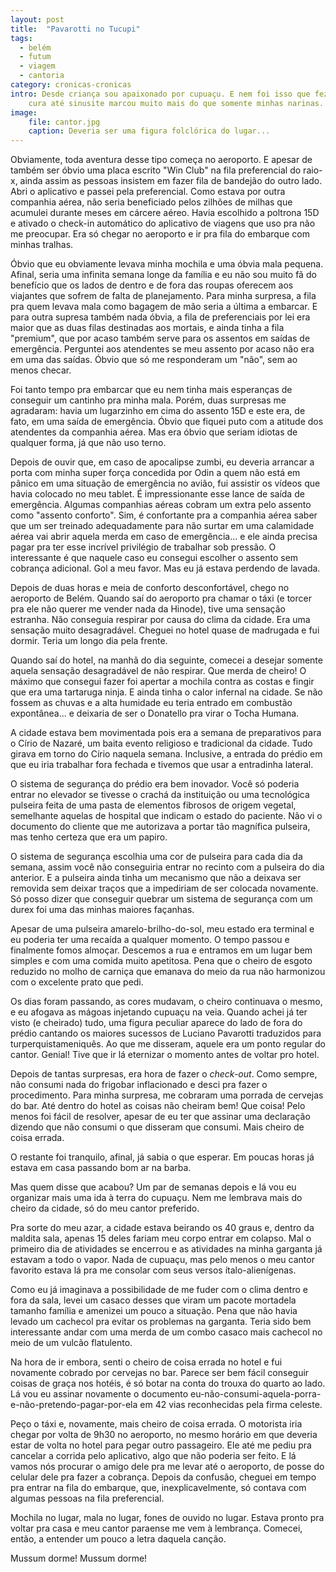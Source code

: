 ```yaml
---
layout: post
title:  "Pavarotti no Tucupi"
tags:
  - belém
  - futum
  - viagem
  - cantoria
category: cronicas-cronicas
intro: Desde criança sou apaixonado por cupuaçu. E nem foi isso que fez aquela ida a Belém algo memorável. A cidade que 
    cura até sinusite marcou muito mais do que somente minhas narinas.
image:
    file: cantor.jpg
    caption: Deveria ser uma figura folclórica do lugar...
---
```


Obviamente, toda aventura desse tipo começa no aeroporto. E apesar de também ser óbvio uma placa escrito "Win Club" na 
fila preferencial do raio-x, ainda assim as pessoas insistem em fazer fila de bandejão do outro lado. Abri o aplicativo
e passei pela preferencial. Como estava por outra companhia aérea, não seria beneficiado pelos zilhões de milhas que acumulei durante meses em cárcere aéreo. Havia escolhido a poltrona 15D e ativado o check-in automático do aplicativo de viagens que uso pra não me preocupar. Era só chegar no aeroporto e ir pra fila do embarque com minhas tralhas.

Óbvio que eu obviamente levava minha mochila e uma óbvia mala pequena. Afinal, seria uma infinita semana longe da 
família e eu não sou muito fã do benefício que os lados de dentro e de fora das roupas oferecem aos viajantes que sofrem
de falta de planejamento. Para minha surpresa, a fila pra quem levava mala como bagagem de mão seria a última a
embarcar. E para outra supresa também nada óbvia, a fila de preferenciais por lei era maior que as duas filas destinadas
aos mortais, e ainda tinha a fila "premium", que por acaso também serve para os assentos em saídas de emergência. 
Perguntei aos atendentes se meu assento por acaso não era em uma das saídas. Óbvio que só me responderam um "não",
sem ao menos checar.

Foi tanto tempo pra embarcar que eu nem tinha mais esperanças de conseguir um cantinho pra minha mala. Porém, duas 
surpresas me agradaram: havia um lugarzinho em cima do assento 15D e este era, de fato, em uma saída de emergência. 
Óbvio que fiquei puto com a atitude dos atendentes da companhia aérea. Mas era óbvio que seriam idiotas de qualquer
forma, já que não uso terno.

Depois de ouvir que, em caso de apocalipse zumbi, eu deveria arrancar a porta com minha super força concedida por Odin a
quem não está em pânico em uma situação de emergência no avião, fui assistir os vídeos que havia colocado no meu tablet.
É impressionante esse lance de saída de emergência. Algumas companhias aéreas cobram um extra pelo assento como "assento
conforto". Sim, é confortante pra a companhia aérea saber que um ser treinado adequadamente para não surtar em uma 
calamidade aérea vai abrir aquela merda em caso de emergência... e ele ainda precisa pagar pra ter esse incrível 
privilégio de trabalhar sob pressão. O interessante é que naquele caso eu consegui escolher o assento sem cobrança
adicional. Gol a meu favor. Mas eu já estava perdendo de lavada.

Depois de duas horas e meia de conforto desconfortável, chego no aeroporto de Belém. Quando saí do aeroporto pra chamar
o táxi (e torcer pra ele não querer me vender nada da Hinode), tive uma sensação estranha. Não conseguia respirar por 
causa do clima da cidade. Era uma sensação muito desagradável. Cheguei no hotel quase de madrugada e fui dormir. Teria 
um longo dia pela frente.

Quando saí do hotel, na manhã do dia seguinte, comecei a desejar somente aquela sensação desagradável de não respirar.
Que merda de cheiro! O máximo que consegui fazer foi apertar a mochila contra as costas e fingir que era uma tartaruga 
ninja. E ainda tinha o calor infernal na cidade. Se não fossem as chuvas e a alta humidade eu teria entrado em combustão
expontânea... e deixaria de ser o Donatello pra virar o Tocha Humana.

A cidade estava bem movimentada pois era a semana de preparativos para o Círio de Nazaré, um baita evento religioso e 
tradicional da cidade. Tudo girava em torno do Círio naquela semana. Inclusive, a entrada do prédio em que eu iria 
trabalhar fora fechada e tivemos que usar a entradinha lateral.

O sistema de segurança do prédio era bem inovador. Você só poderia entrar no elevador se tivesse o crachá da instituição
ou uma tecnológica pulseira feita de uma pasta de elementos fibrosos de origem vegetal, semelhante aquelas de hospital 
que indicam o estado do paciente. Não vi o documento do cliente que me autorizava a portar tão magnífica pulseira, mas 
tenho certeza que era um papiro.

O sistema de segurança escolhia uma cor de pulseira para cada dia da semana, assim você não conseguiria entrar no 
recinto com a pulseira do dia anterior. E a pulseira ainda tinha um mecanismo que não a deixava ser removida sem deixar 
traços que a impediriam de ser colocada novamente. Só posso dizer que conseguir quebrar um sistema de segurança com um 
durex foi uma das minhas maiores façanhas.

Apesar de uma pulseira amarelo-brilho-do-sol, meu estado era terminal e eu poderia ter uma recaída a qualquer momento.
O tempo passou e finalmente fomos almoçar. Descemos a rua e entramos em um lugar bem simples e com uma comida muito 
apetitosa. Pena que o cheiro de esgoto reduzido no molho de carniça que emanava do meio da rua não harmonizou com o
excelente prato que pedi.

Os dias foram passando, as cores mudavam, o cheiro continuava o mesmo, e eu afogava as mágoas injetando cupuaçu na veia.
Quando achei já ter visto (e cheirado) tudo, uma figura peculiar aparece do lado de fora do prédio cantando os maiores 
sucessos de Luciano Pavarotti traduzidos para turperquistameniquês. Ao que me disseram, aquele era um ponto regular do 
cantor. Genial! Tive que ir lá eternizar o momento antes de voltar pro hotel.

Depois de tantas surpresas, era hora de fazer o *check-out*. Como sempre, não consumi nada do frigobar inflacionado e 
desci pra fazer o procedimento. Para minha surpresa, me cobraram uma porrada de cervejas do bar. Até dentro do hotel as 
coisas não cheiram bem! Que coisa! Pelo menos foi fácil de resolver, apesar de eu ter que assinar uma declaração dizendo
que não consumi o que disseram que consumi. Mais cheiro de coisa errada.

O restante foi tranquilo, afinal, já sabia o que esperar. Em poucas horas já estava em casa passando bom ar na barba.

Mas quem disse que acabou? Um par de semanas depois e lá vou eu organizar mais uma ida à terra do cupuaçu. Nem me 
lembrava mais do cheiro da cidade, só do meu cantor preferido.

Pra sorte do meu azar, a cidade estava beirando os 40 graus e, dentro da maldita sala, apenas 15 deles fariam meu corpo 
entrar em colapso. Mal o primeiro dia de atividades se encerrou e as atividades na minha garganta já estavam a todo o 
vapor. Nada de cupuaçu, mas pelo menos o meu cantor favorito estava lá pra me consolar com seus versos ítalo-alienígenas.

Como eu já imaginava a possibilidade de me fuder com o clima dentro e fora da sala, levei um casaco desses que viram um
pacote mortadela tamanho família e amenizei um pouco a situação. Pena que não havia levado um cachecol pra evitar os 
problemas na garganta. Teria sido bem interessante andar com uma merda de um combo casaco mais cachecol no meio de um 
vulcão flatulento.

Na hora de ir embora, senti o cheiro de coisa errada no hotel e fui novamente cobrado por cervejas no bar. Parece ser
bem fácil conseguir coisas de graça nos hotéis, é só botar na conta do trouxa do quarto ao lado. Lá vou eu assinar
novamente o documento eu-não-consumi-aquela-porra-e-não-pretendo-pagar-por-ela em 42 vias reconhecidas pela firma
celeste.

Peço o táxi e, novamente, mais cheiro de coisa errada. O motorista iria chegar por volta de 9h30 no aeroporto, no mesmo 
horário em que deveria estar de volta no hotel para pegar outro passageiro. Ele até me pediu pra cancelar a corrida pelo
aplicativo, algo que não poderia ser feito. E lá vamos nós procurar o amigo dele pra me levar até o aeroporto, de posse 
do celular dele pra fazer a cobrança. Depois da confusão, cheguei em tempo pra entrar na fila do embarque, que, 
inexplicavelmente, só contava com algumas pessoas na fila preferencial.

Mochila no lugar, mala no lugar, fones de ouvido no lugar. Estava pronto pra voltar pra casa e meu cantor paraense me 
vem à lembrança. Comecei, então, a entender um pouco a letra daquela canção.

Mussum dorme! Mussum dorme!

